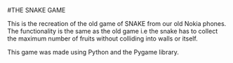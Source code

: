 #THE SNAKE GAME

This is the recreation of the old game of SNAKE from our old Nokia phones. The functionality is the same as the old game i.e the snake has to collect the maximum number of fruits without colliding into walls or itself. 

This game was made using Python and the Pygame library.
